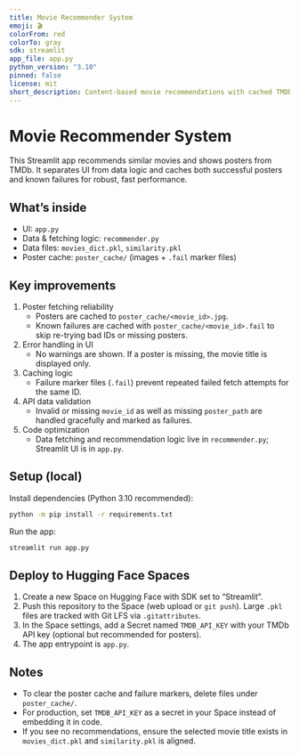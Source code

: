 ```yaml
---
title: Movie Recommender System
emoji: 🎬
colorFrom: red
colorTo: gray
sdk: streamlit
app_file: app.py
python_version: "3.10"
pinned: false
license: mit
short_description: Content-based movie recommendations with cached TMDb posters
---
```


# Movie Recommender System

This Streamlit app recommends similar movies and shows posters from TMDb. It separates UI from data logic and caches both successful posters and known failures for robust, fast performance.

## What’s inside
- UI: `app.py`
- Data & fetching logic: `recommender.py`
- Data files: `movies_dict.pkl`, `similarity.pkl`
- Poster cache: `poster_cache/` (images + `.fail` marker files)

## Key improvements
1. Poster fetching reliability
   - Posters are cached to `poster_cache/<movie_id>.jpg`.
   - Known failures are cached with `poster_cache/<movie_id>.fail` to skip re-trying bad IDs or missing posters.
2. Error handling in UI
   - No warnings are shown. If a poster is missing, the movie title is displayed only.
3. Caching logic
   - Failure marker files (`.fail`) prevent repeated failed fetch attempts for the same ID.
4. API data validation
   - Invalid or missing `movie_id` as well as missing `poster_path` are handled gracefully and marked as failures.
5. Code optimization
   - Data fetching and recommendation logic live in `recommender.py`; Streamlit UI is in `app.py`.

## Setup (local)

Install dependencies (Python 3.10 recommended):

```bash
python -m pip install -r requirements.txt
```

Run the app:

```bash
streamlit run app.py
```

## Deploy to Hugging Face Spaces

1. Create a new Space on Hugging Face with SDK set to “Streamlit”.
2. Push this repository to the Space (web upload or `git push`). Large `.pkl` files are tracked with Git LFS via `.gitattributes`.
3. In the Space settings, add a Secret named `TMDB_API_KEY` with your TMDb API key (optional but recommended for posters).
4. The app entrypoint is `app.py`.

## Notes
- To clear the poster cache and failure markers, delete files under `poster_cache/`.
- For production, set `TMDB_API_KEY` as a secret in your Space instead of embedding it in code.
- If you see no recommendations, ensure the selected movie title exists in `movies_dict.pkl` and `similarity.pkl` is aligned.
